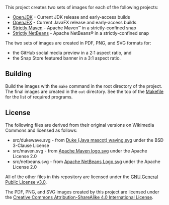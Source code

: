 This project creates two sets of images for each of the following projects:

* [OpenJDK](https://github.com/jgneff/openjdk) - Current JDK release and early-access builds
* [OpenJFX](https://github.com/jgneff/openjfx) - Current JavaFX release and early-access builds
* [Strictly Maven](https://github.com/jgneff/strictly-maven) - Apache Maven™ in a strictly-confined snap
* [Strictly NetBeans](https://github.com/jgneff/strictly-netbeans) - Apache NetBeans® in a strictly-confined snap

The two sets of images are created in PDF, PNG, and SVG formats for:

* the GitHub social media preview in a 2:1 aspect ratio, and
* the Snap Store featured banner in a 3:1 aspect ratio.

## Building

Build the images with the `make` command in the root directory of the project. The final images are created in the `out` directory. See the top of the [Makefile](Makefile) for the list of required programs.

## License

The following files are derived from their original versions on Wikimedia Commons and licensed as follows:

* src/dukewave.svg - from [Duke (Java mascot) waving.svg](https://commons.wikimedia.org/wiki/File:Duke_(Java_mascot)_waving.svg) under the BSD 3-Clause License
* src/maven.svg - from [Apache Maven logo.svg](https://commons.wikimedia.org/wiki/File:Apache_Maven_logo.svg) under the Apache License 2.0
* src/netbeans.svg - from [Apache NetBeans Logo.svg](https://commons.wikimedia.org/wiki/File:Apache_NetBeans_Logo.svg) under the Apache License 2.0

All of the other files in this repository are licensed under the [GNU General Public License v3.0](LICENSE).

The PDF, PNG, and SVG images created by this project are licensed under the [Creative Commons Attribution-ShareAlike 4.0 International License](https://creativecommons.org/licenses/by-sa/4.0/).

